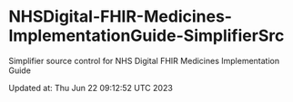 # NHSDigital-FHIR-Medicines-ImplementationGuide-SimplifierSrc  
Simplifier source control for NHS Digital FHIR Medicines Implementation Guide  


Updated at: Thu Jun 22 09:12:52 UTC 2023
